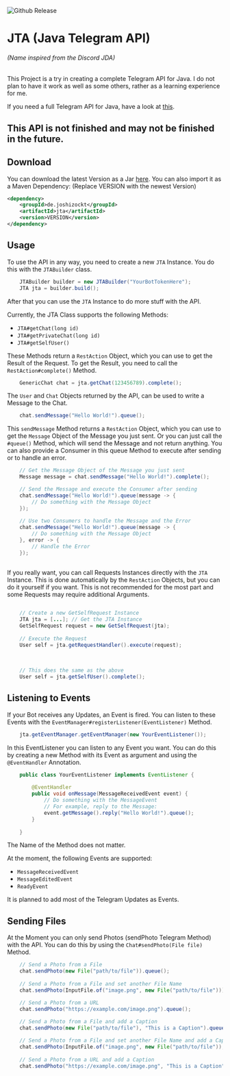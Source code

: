 ![Github Release](https://img.shields.io/github/v/release/JoshiCodes/JTA?include_prereleases)

# JTA (Java Telegram API)
###### (Name inspired from the Discord JDA)

This Project is a try in creating a complete Telegram API for Java.
I do not plan to have it work as well as some others, rather as a learning experience for me.

If you need a full Telegram API for Java, have a look at [this](https://github.com/pengrad/java-telegram-bot-api).

## This API is not finished and may not be finished in the future.

## Download
You can download the latest Version as a Jar [here](https://github.com/JoshiCodes/JTA/releases).
You can also import it as a Maven Dependency:
(Replace VERSION with the newest Version)
```xml
<dependency>
    <groupId>de.joshizockt</groupId>
    <artifactId>jta</artifactId>
    <version>VERSION</version>
</dependency>
```

## Usage

To use the API in any way, you need to create a new `JTA` Instance. You do this with the `JTABuilder` class.

```java
    JTABuilder builder = new JTABuilder("YourBotTokenHere");
    JTA jta = builder.build();
```

After that you can use the `JTA` Instance to do more stuff with the API.

Currently, the JTA Class supports the following Methods:
- `JTA#getChat(long id)`
- `JTA#getPrivateChat(long id)`
- `JTA#getSelfUser()`

These Methods return a `RestAction` Object, which you can use to get the Result of the Request.
To get the Result, you need to call the `RestAction#complete()` Method.

```java
    GenericChat chat = jta.getChat(123456789).complete();
```

The `User` and `Chat` Objects returned by the API, can be used to write a Message to the Chat.

```java
    chat.sendMessage("Hello World!").queue();
```

This `sendMessage` Method returns a `RestAction` Object, which you can use to get the `Message` Object of the Message you just sent.
Or you can just call the `#queue()` Method, which will send the Message and not return anything. You can also provide a Consumer in this queue Method to execute after sending or to handle an error.

```java
    // Get the Message Object of the Message you just sent
    Message message = chat.sendMessage("Hello World!").complete();

    // Send the Message and execute the Consumer after sending
    chat.sendMessage("Hello World!").queue(message -> {
        // Do something with the Message Object
    });
    
    // Use two Consumers to handle the Message and the Error
    chat.sendMessage("Hello World!").queue(message -> {
        // Do something with the Message Object
    }, error -> {
        // Handle the Error
    });
    
```

If you really want, you can call Requests Instances directly with the `JTA` Instance.
This is done automatically by the `RestAction` Objects, but you can do it yourself if you want.
This is not recommended for the most part and some Requests may require additional Arguments.

```java
    
    // Create a new GetSelfRequest Instance
    JTA jta = [...]; // Get the JTA Instance
    GetSelfRequest request = new GetSelfRequest(jta);
    
    // Execute the Request
    User self = jta.getRequestHandler().execute(request);
    
    
    
    // This does the same as the above
    User self = jta.getSelfUser().complete();    

```

## Listening to Events
If your Bot receives any Updates, an Event is fired. You can listen to these Events with the `EventManager#registerListener(EventListener)` Method.

```java
    jta.getEventManager.getEventManager(new YourEventListener());
```

In this EventListener you can listen to any Event you want. You can do this by creating a new Method with its Event as argument and using the `@EventHandler` Annotation.

```java
    public class YourEventListener implements EventListener {
    
        @EventHandler
        public void onMessage(MessageReceivedEvent event) {
            // Do something with the MessageEvent
            // For example, reply to the Message:
            event.getMessage().reply("Hello World!").queue();
        }
    
    }
```
The Name of the Method does not matter.

At the moment, the following Events are supported:

- `MessageReceivedEvent`
- `MessageEditedEvent`
- `ReadyEvent`

It is planned to add most of the Telegram Updates as Events.


## Sending Files
At the Moment you can only send Photos (sendPhoto Telegram Method) with the API.
You can do this by using the `Chat#sendPhoto(File file)` Method.

```java
    // Send a Photo from a File
    chat.sendPhoto(new File("path/to/file")).queue();
    
    // Send a Photo from a File and set another File Name
    chat.sendPhoto(InputFile.of("image.png", new File("path/to/file"))).queue();

    // Send a Photo from a URL
    chat.sendPhoto("https://example.com/image.png").queue();
    
    // Send a Photo from a File and add a Caption
    chat.sendPhoto(new File("path/to/file"), "This is a Caption").queue();

    // Send a Photo from a File and set another File Name and add a Caption
    chat.sendPhoto(InputFile.of("image.png", new File("path/to/file")), "This is a Caption").queue();
    
    // Send a Photo from a URL and add a Caption
    chat.sendPhoto("https://example.com/image.png", "This is a Caption").queue();
```